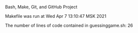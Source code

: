 Bash, Make, Git, and GitHub Project
 
Makefile was run at Wed Apr  7 13:10:47 MSK 2021
 
The number of lines of code contained in guessinggame.sh:
26
